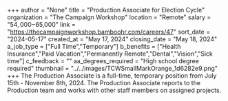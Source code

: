 +++
author = "None"
title = "Production Associate for Election Cycle"
organization = "The Campaign Workshop"
location = "Remote"
salary = "$54,000-$65,000"
link = "https://thecampaignworkshop.bamboohr.com/careers/47"
sort_date = "2024-05-17"
created_at = "May 17, 2024"
closing_date = "May 18, 2024"
a_job_type = ["Full Time","Temporary"]
b_benefits = ["Health Insurance","Paid Vacation","Permanently Remote","Dental","Vision","Sick time"]
c_feedback = ""
aa_degrees_required = "High school degree required"
thumbnail = "../../images/TCWSmallMarkOrange_1d6282e9.png"
+++
The Production Associate is a full-time, temporary position from July 15th - November 8th, 2024. The Production Associate reports to the Production team and works with other staff members on assigned projects.
